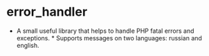 error_handler
=============

* A small useful library that helps to handle PHP fatal errors and exceptions. * Supports messages on two languages: russian and english.
